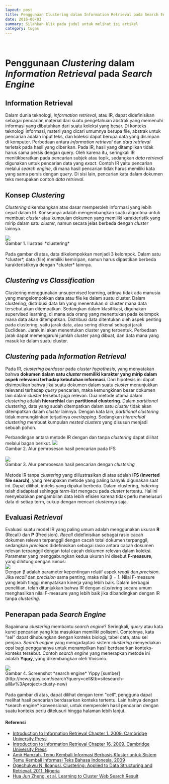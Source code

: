 ```yaml
---
layout: post
title: Penggunaan Clustering dalam Information Retrieval pada Search Engine
date: 2016-06-03
summary: Silahkan klik pada judul untuk melihat isi artikel
category: tugas
---
```


<br>

# Penggunaan *Clustering* dalam *Information Retrieval* pada *Search Engine*

## Information Retrieval
Dalam dunia teknologi, *information retrieval*, atau IR, dapat didefinisikan sebagai pencarian material dari 
suatu pengetahuan abstrak yang memenuhi informasi yang dibutuhkan dari suatu koleksi yang besar. Di konteks teknologi informasi, 
materi yang dicari umumnya berupa file, abstrak untuk pencarian adalah input teks, dan koleksi dapat berupa data yang disimpan 
di komputer. Perbedaan antara *information retrieval* dan *data retrieval* terletak pada hasil yang diberikan. 
Pada IR, hasil yang ditampilkan tidak harus sama persis dengan query. 
Oleh karena itu, seringkali IR menitikberatkan pada pencarian subjek atau topik, sedangkan *data retrieval* 
digunakan untuk pencarian data yang *exact*. Contoh IR yaitu pencarian melalui *search engine*, di mana hasil pencarian 
tidak harus memiliki kata yang sama persis dengan *query*. Di sisi lain, pencarian kata dalam dokumen teks merupakan contoh *data retrieval*.

## Konsep *Clustering*
*Clustering* dikembangkan atas dasar memperoleh informasi yang lebih cepat dalam IR. Konsepnya adalah mengembangkan suatu algoritma untuk 
membuat *cluster* atau kumpulan dokumen yang memiliki karakteristik yang mirip dalam satu *cluster*, namun secara jelas berbeda dengan 
*cluster* lainnya.

<img src = "http://i.imgur.com/BEZxTvq.png">
<br>
Gambar 1. Ilustrasi *clustering*
<br> <br>
Pada gambar di atas, data dikelompokkan menjadi 3 kelompok. Dalam satu *cluster*, data (file) memiliki kemiripan, namun harus dipastikan 
berbeda karakteristiknya dengan *cluster* lainnya.

## *Clustering vs Classification*
Clustering menggunakan unsupervised learning, artinya tidak ada manusia yang mengelompokkan data atau file ke dalam suatu cluster. 
Dalam clustering, distribusi data lah yang menentukan di cluster mana data tersebut akan ditempatkan. Sedangkan dalam klasifikasi, 
digunakan supervised learning, di mana ada orang yang menentukan pada kelompok mana data akan ditempatkan. 
Distribusi data ditentukan oleh aspek penting pada clustering, yaitu jarak data, atau sering dikenal sebagai jarak Euclidean. 
Jarak ini akan menentukan cluster yang terbentuk. Perbedaan jarak dapat memengaruhi jumlah cluster yang dibuat, dan data mana 
yang masuk ke dalam suatu cluster.

## *Clustering* pada *Information Retrieval*
Pada IR, *clustering berdasar* pada *cluster hypothesis*, yang menyatakan bahwa **dokumen dalam satu *cluster* memiliki karakter yang 
mirip dalam aspek relevansi terhadap kebutuhan informasi**. Dari hipotesis ini dapat disimpulkan bahwa jika suatu dokumen dalam suatu 
*cluster* menunjukkan relevansi terhadap *query* pencarian, maka kemungkinan besar dokumen lain dalam *cluster* tersebut juga relevan.
Dua metode utama dalam *clustering* adalah **hierarchial** dan **partitional clustering**. Dalam *partitional clustering*, data yang 
sudah ditempatkan dalam satu *cluster* tidak akan ditempatkan dalam *cluster* lainnya. Dengan kata lain, *partitional clustering* tidak 
memungkinkan terjadinya *overlapping*. Sedangkan *hierarchial clustering* membuat kumpulan *nested clusters* yang disusun menjadi sebuah pohon. 

Perbandingan antara metode IR dengan dan tanpa *clustering* dapat dilihat melalui bagan berikut.
<img src = "http://i.imgur.com/GC4lpGe.png">
<br>
Gambar 2. Alur pemrosesan hasil pencarian pada IFS
<br> <br>
<img src = "http://i.imgur.com/T86py42.png">
<br>
Gambar 3. Alur pemrosesan hasil pencarian dengan *clustering*
<br> <br>
Metode IR tanpa *clustering* yang diilustrasikan di atas adalah **IFS (inverted file search)**, yang merupakan metode yang paling banyak 
digunakan saat ini. Dapat dilihat, indeks yang dipakai berbeda. Dalam clustering, *indexing* telah diadaptasi sehingga *term-list* mengacu 
pada *cluster* tertentu. Hal ini menyebabkan pengambilan data lebih efisien karena tidak perlu menelusuri data di setiap term, cukup 
dengan mencari *cluster*nya saja.

## Evaluasi *Retrieval*
Evaluasi suatu model IR yang paling umum adalah menggunakan ukuran **R** (Recall) dan **P** (Precision). *Recall* didefinisikan sebagai 
rasio cacah dokumen relevan terpanggil dengan cacah total dokumen terpanggil, sedangkan *precision* didefinisikan sebagai rasio antara 
cacah dokumen relevan terpanggil dengan total cacah dokumen relevan dalam koleksi. Parameter yang menggabungkan kedua ukuran ini disebut 
**F-measure**, yang dihitung dengan rumus:
<br>
<img src = "http://i.imgur.com/9Wz0yc9.png">
<br>
Dengan β adalah parameter kepentingan relatif aspek *recall* dan *precision*. Jika *recall* dan *precision* sama penting, maka nilai β = 1.
Nilai F-measure yang lebih tinggi menyatakan kinerja yang lebih baik. Dalam berbagai penelitian, telah ditunjukkan bahwa IR dengan 
*clustering* secara umum menghasilkan nilai F-measure yang lebih baik jika dibandingkan dengan IR tanpa *clustering*.

## Penerapan pada *Search Engine*
Bagaimana *clustering* membantu *search engine*? Seringkali, *query* atau kata kunci pencarian yang kita masukkan memiliki polisemi. 
Contohnya, kata “sel” dapat dihubungkan dengan konteks biologi, tabel data, atau sel penjara. *Search engine* yang mengadaptasi sistem 
*clustering* menyediakan opsi bagi penggunanya untuk menampilkan hasil berdasarkan konteks-konteks tersebut. Contoh *search engine* yang menerapkan metode ini adalah **Yippy**, yang dikembangkan oleh Vivisimo.

<img src = "http://i.imgur.com/SzHh4T2.png">
<br>
Gambar 4. Screenshot *search engine* Yippy [sumber](http://new.yippy.com/search?query=cell&tb=sitesearch-all&v%3Aproject=clusty-new)
<br> <br>
Pada gambar di atas, dapat dilihat dengan term "cell", pengguna dapat melihat hasil pencarian berdasarkan konteks tertentu. 
Lain halnya dengan *search engine* konvensional, untuk memperoleh hasil pencarian dengan suatu konteks perlu ditelusuri hingga halaman 
lebih lanjut.

#### Referensi
* [Introduction to Information Retrieval Chapter 1. 2009. Cambridge University Press](http://nlp.stanford.edu/IR-book/pdf/01bool.pdf)
* [Introduction to Information Retrieval Chapter 16. 2009. Cambridge University Press](http://nlp.stanford.edu/IR-book/pdf/16flat.pdf)
* [Amir Hamzah. Temu Kembali Informasi Berbasis Kluster untuk Sistem Temu Kembali Informasi Teks Bahasa Indonesia. 2009](http://jurtek.akprind.ac.id/sites/default/files/1-7_Amir.pdf)
* [Ogechukwu N. Iloanusi. Clustering: Applied to Data Structuring and Retrieval. 2011. Nigeria](https://thesai.org/Downloads/Volume2No11/Paper%2016-%20Clustering%20Applied%20to%20Data%20Structuring%20and%20Retrieval.pdf)
* [Hua Jun Zheng, et al. Learning to Cluster Web Search Result](http://research.microsoft.com/pubs/69103/19.pdf)
